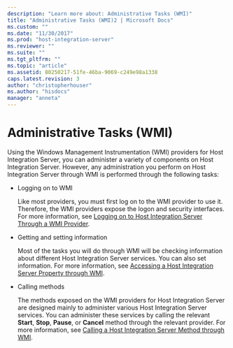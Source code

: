 ```yaml
---
description: "Learn more about: Administrative Tasks (WMI)"
title: "Administrative Tasks (WMI)2 | Microsoft Docs"
ms.custom: ""
ms.date: "11/30/2017"
ms.prod: "host-integration-server"
ms.reviewer: ""
ms.suite: ""
ms.tgt_pltfrm: ""
ms.topic: "article"
ms.assetid: 80250217-51fe-46ba-9069-c249e98a1338
caps.latest.revision: 3
author: "christopherhouser"
ms.author: "hisdocs"
manager: "anneta"
---
```

# Administrative Tasks (WMI)
Using the Windows Management Instrumentation (WMI) providers for Host Integration Server, you can administer a variety of components on Host Integration Server. However, any administration you perform on Host Integration Server through WMI is performed through the following tasks:  
  
-   Logging on to WMI  
  
     Like most providers, you must first log on to the WMI provider to use it. Therefore, the WMI providers expose the logon and security interfaces. For more information, see [Logging on to Host Integration Server Through a WMI Provider](../core/logging-on-to-host-integration-server-through-a-wmi-provider2.md).  
  
-   Getting and setting information  
  
     Most of the tasks you will do through WMI will be checking information about different Host Integration Server services. You can also set information. For more information, see [Accessing a Host Integration Server Property through WMI](../core/accessing-a-host-integration-server-property-through-wmi2.md).  
  
-   Calling methods  
  
     The methods exposed on the WMI providers for Host Integration Server are designed mainly to administer various Host Integration Server services. You can administer these services by calling the relevant **Start**, **Stop**, **Pause**, or **Cancel** method through the relevant provider. For more information, see [Calling a Host Integration Server Method through WMI](../core/calling-a-host-integration-server-method-through-wmi1.md).
